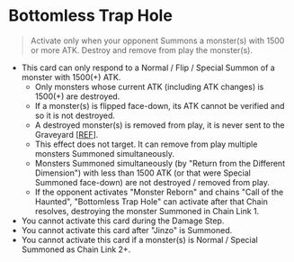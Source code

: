 # Bottomless Trap Hole

> Activate only when your opponent Summons a monster(s) with 1500 or more ATK. Destroy and remove from play the monster(s).

*   This card can only respond to a Normal / Flip / Special Summon of a monster with 1500(+) ATK.
    *   Only monsters whose current ATK (including ATK changes) is 1500(+) are destroyed.
    *   If a monster(s) is flipped face-down, its ATK cannot be verified and so it is not destroyed.
    *   A destroyed monster(s) is removed from play, it is never sent to the Graveyard \[[REF](https://www.pojo.biz/board/showthread.php?t=930293)\].
    *   This effect does not target. It can remove from play multiple monsters Summoned simultaneously.
    *   Monsters Summoned simultaneously (by "Return from the Different Dimension") with less than 1500 ATK (or that were Special Summoned face-down) are not destroyed / removed from play.
    *   If the opponent activates "Monster Reborn" and chains "Call of the Haunted", "Bottomless Trap Hole" can activate after that Chain resolves, destroying the monster Summoned in Chain Link 1.
*   You cannot activate this card during the Damage Step.
*   You cannot activate this card after "Jinzo" is Summoned.
*   You cannot activate this card if a monster(s) is Normal / Special Summoned as Chain Link 2+.
